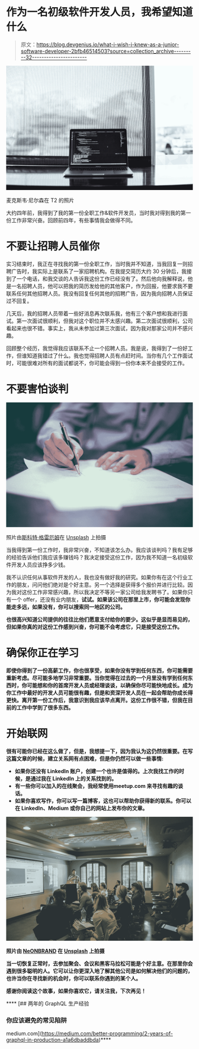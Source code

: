 # 作为一名初级软件开发人员，我希望知道什么

> 原文：<https://blog.devgenius.io/what-i-wish-i-knew-as-a-junior-software-developer-2bfb46514503?source=collection_archive---------32----------------------->

![](img/f3e06703c218733fc449ff0a0ba2a52e.png)

麦克斯韦·尼尔森在 T2 的照片

大约四年前，我得到了我的第一份全职工作&软件开发员，当时我对得到我的第一份工作非常兴奋。回顾前四年，有些事情我会做得不同。

# 不要让招聘人员催你

实习结束时，我正在寻找我的第一份全职工作，当时我并不知道，当我回复一则招聘广告时，我实际上是联系了一家招聘机构。在我提交简历大约 30 分钟后，我接到了一个电话，和我交谈的人告诉我这份工作已经没有了。然后他向我解释说，他是一名招聘人员，他可以把我的简历发给他的其他客户，作为回报，他要求我不要联系任何其他招聘人员。我没有回复任何其他的招聘广告，因为我向招聘人员保证过不回复。

几天后，我的招聘人员带着一些好消息再次联系我，他有三个客户想和我进行面试。第一次面试很顺利，但我对这个职位并不太感兴趣。第二次面试很顺利，公司看起来也很不错。事实上，我从未参加过第三次面试，因为我对那家公司并不感兴趣。

回顾整个经历，我觉得我应该联系不止一个招聘人员。我是说，我得到了一份好工作，但谁知道我错过了什么。我也觉得招聘人员有点赶时间。当你有几个工作面试时，可能很难对所有的面试都说不，你可能会得到一份你本来不会接受的工作。

# 不要害怕谈判

![](img/b57be296dbdff407df3c49b0dd5cfa59.png)

照片由[斯科特·格雷厄姆](https://unsplash.com/@sctgrhm?utm_source=medium&utm_medium=referral)在 [Unsplash](https://unsplash.com?utm_source=medium&utm_medium=referral) 上拍摄

当我得到第一份工作时，我非常兴奋，不知道该怎么办。我应该谈判吗？我有足够的经验告诉他们我应该多赚钱吗？我决定接受这份工作，因为我不知道一名初级软件开发人员应该挣多少钱。

我不认识任何从事软件开发的人，我也没有做好我的研究。如果你有在这个行业工作的朋友，问问他们绝对是个好主意。另一个选择是获得多个报价并进行比较。因为我对这份工作非常感兴趣，所以我决定不等另一家公司给我发聘书了。如果你只有一个 offer，还没有业内朋友，**试试**[](https://www.glassdoor.nl/)**。如果该公司在那里上市，你可能会发现你能走多远，如果没有，你可以搜索同一地区的公司。**

**也很高兴知道公司提供的往往比他们愿意支付给你的要少。这似乎是显而易见的，但如果你真的对这份工作感到兴奋，你可能不会考虑它，只是接受这份工作。**

# **确保你正在学习**

**即使你得到了一份高薪工作，你也很享受，如果你没有学到任何东西，你可能需要重新考虑。尽可能多地学习非常重要。当你觉得在过去的一个月里没有学到任何东西时，你可能想和你的首席开发人员或经理谈谈，以确保你尽可能快地成长。成为你工作中最好的开发人员可能很有趣，但是和资深开发人员在一起会帮助你成长得更快。离开第一份工作后，我意识到我应该早点离开。这份工作很不错，但我在目前的工作中学到了很多东西。**

# **开始联网**

**很有可能你已经在这么做了，但是，我想提一下，因为我认为这仍然很重要。在写这篇文章的时候，建立关系网有点困难，但是你仍然可以做一些事情:**

*   **如果你还没有 LinkedIn 账户，创建一个也许是值得的。上次我找工作的时候，是通过我在 LinkedIn 上的关系找到的。**
*   **有一些你可以加入的在线聚会，我经常使用[](https://www.meetup.com/)**meetup.com 来寻找有趣的谈话。****
*   ****如果你喜欢写作，你可以写一篇博客，这也可以帮助你获得新的联系。你可以在 LinkedIn、Medium 或你自己的网站上发布你的文章。****

****![](img/3d4a7d404204d86daa6bba71ce3c9e4d.png)****

****照片由 [NeONBRAND](https://unsplash.com/@neonbrand?utm_source=medium&utm_medium=referral) 在 [Unsplash](https://unsplash.com?utm_source=medium&utm_medium=referral) 上拍摄****

****当一切恢复正常时，去参加聚会、会议和黑客马拉松可能是个好主意。在那里你会遇到很多聪明的人。它可以让你更深入地了解其他公司是如何解决他们的问题的，也许当你在寻找新的机会时，你可以联系你遇到的某个人。****

****感谢你阅读这个故事，如果你喜欢它，请关注我，下次再见！****

****[](https://medium.com/better-programming/2-years-of-graphql-in-production-a1a6dbaddbda) [## 两年的 GraphQL 生产经验

### 你应该避免的常见陷阱

medium.com](https://medium.com/better-programming/2-years-of-graphql-in-production-a1a6dbaddbda)****